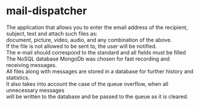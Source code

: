 # mail-dispatcher
The application that allows you to enter the email address of the recipient, subject, text and attach such files as:<br>
document, picture, video, audio, and any combination of the above.<br>
If the file is not allowed to be sent to, the user will be notified.<br>
The e-mail should correspond to the standard and all fields must be filled<br>
The NoSQL database MongoDb was chosen for fast recording and receiving messages.<br>
All files along with messages are stored in a database for further history and statistics.<br>
It also takes into account the case of the queue overflow, when all unnecessary messages <br>
will be written to the database and be passed to the queue as it is cleared.
